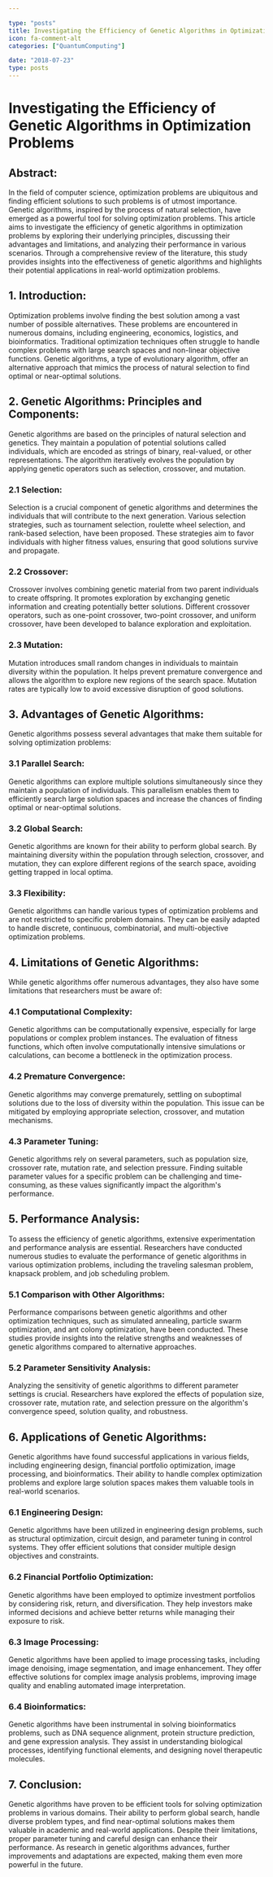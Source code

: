 ```yaml
---

type: "posts"
title: Investigating the Efficiency of Genetic Algorithms in Optimization Problems
icon: fa-comment-alt
categories: ["QuantumComputing"]

date: "2018-07-23"
type: posts
---
```





# Investigating the Efficiency of Genetic Algorithms in Optimization Problems

## Abstract:
In the field of computer science, optimization problems are ubiquitous and finding efficient solutions to such problems is of utmost importance. Genetic algorithms, inspired by the process of natural selection, have emerged as a powerful tool for solving optimization problems. This article aims to investigate the efficiency of genetic algorithms in optimization problems by exploring their underlying principles, discussing their advantages and limitations, and analyzing their performance in various scenarios. Through a comprehensive review of the literature, this study provides insights into the effectiveness of genetic algorithms and highlights their potential applications in real-world optimization problems.

## 1. Introduction:
Optimization problems involve finding the best solution among a vast number of possible alternatives. These problems are encountered in numerous domains, including engineering, economics, logistics, and bioinformatics. Traditional optimization techniques often struggle to handle complex problems with large search spaces and non-linear objective functions. Genetic algorithms, a type of evolutionary algorithm, offer an alternative approach that mimics the process of natural selection to find optimal or near-optimal solutions.

## 2. Genetic Algorithms: Principles and Components:
Genetic algorithms are based on the principles of natural selection and genetics. They maintain a population of potential solutions called individuals, which are encoded as strings of binary, real-valued, or other representations. The algorithm iteratively evolves the population by applying genetic operators such as selection, crossover, and mutation.

### 2.1 Selection:
Selection is a crucial component of genetic algorithms and determines the individuals that will contribute to the next generation. Various selection strategies, such as tournament selection, roulette wheel selection, and rank-based selection, have been proposed. These strategies aim to favor individuals with higher fitness values, ensuring that good solutions survive and propagate.

### 2.2 Crossover:
Crossover involves combining genetic material from two parent individuals to create offspring. It promotes exploration by exchanging genetic information and creating potentially better solutions. Different crossover operators, such as one-point crossover, two-point crossover, and uniform crossover, have been developed to balance exploration and exploitation.

### 2.3 Mutation:
Mutation introduces small random changes in individuals to maintain diversity within the population. It helps prevent premature convergence and allows the algorithm to explore new regions of the search space. Mutation rates are typically low to avoid excessive disruption of good solutions.

## 3. Advantages of Genetic Algorithms:
Genetic algorithms possess several advantages that make them suitable for solving optimization problems:

### 3.1 Parallel Search:
Genetic algorithms can explore multiple solutions simultaneously since they maintain a population of individuals. This parallelism enables them to efficiently search large solution spaces and increase the chances of finding optimal or near-optimal solutions.

### 3.2 Global Search:
Genetic algorithms are known for their ability to perform global search. By maintaining diversity within the population through selection, crossover, and mutation, they can explore different regions of the search space, avoiding getting trapped in local optima.

### 3.3 Flexibility:
Genetic algorithms can handle various types of optimization problems and are not restricted to specific problem domains. They can be easily adapted to handle discrete, continuous, combinatorial, and multi-objective optimization problems.

## 4. Limitations of Genetic Algorithms:
While genetic algorithms offer numerous advantages, they also have some limitations that researchers must be aware of:

### 4.1 Computational Complexity:
Genetic algorithms can be computationally expensive, especially for large populations or complex problem instances. The evaluation of fitness functions, which often involve computationally intensive simulations or calculations, can become a bottleneck in the optimization process.

### 4.2 Premature Convergence:
Genetic algorithms may converge prematurely, settling on suboptimal solutions due to the loss of diversity within the population. This issue can be mitigated by employing appropriate selection, crossover, and mutation mechanisms.

### 4.3 Parameter Tuning:
Genetic algorithms rely on several parameters, such as population size, crossover rate, mutation rate, and selection pressure. Finding suitable parameter values for a specific problem can be challenging and time-consuming, as these values significantly impact the algorithm's performance.

## 5. Performance Analysis:
To assess the efficiency of genetic algorithms, extensive experimentation and performance analysis are essential. Researchers have conducted numerous studies to evaluate the performance of genetic algorithms in various optimization problems, including the traveling salesman problem, knapsack problem, and job scheduling problem.

### 5.1 Comparison with Other Algorithms:
Performance comparisons between genetic algorithms and other optimization techniques, such as simulated annealing, particle swarm optimization, and ant colony optimization, have been conducted. These studies provide insights into the relative strengths and weaknesses of genetic algorithms compared to alternative approaches.

### 5.2 Parameter Sensitivity Analysis:
Analyzing the sensitivity of genetic algorithms to different parameter settings is crucial. Researchers have explored the effects of population size, crossover rate, mutation rate, and selection pressure on the algorithm's convergence speed, solution quality, and robustness.

## 6. Applications of Genetic Algorithms:
Genetic algorithms have found successful applications in various fields, including engineering design, financial portfolio optimization, image processing, and bioinformatics. Their ability to handle complex optimization problems and explore large solution spaces makes them valuable tools in real-world scenarios.

### 6.1 Engineering Design:
Genetic algorithms have been utilized in engineering design problems, such as structural optimization, circuit design, and parameter tuning in control systems. They offer efficient solutions that consider multiple design objectives and constraints.

### 6.2 Financial Portfolio Optimization:
Genetic algorithms have been employed to optimize investment portfolios by considering risk, return, and diversification. They help investors make informed decisions and achieve better returns while managing their exposure to risk.

### 6.3 Image Processing:
Genetic algorithms have been applied to image processing tasks, including image denoising, image segmentation, and image enhancement. They offer effective solutions for complex image analysis problems, improving image quality and enabling automated image interpretation.

### 6.4 Bioinformatics:
Genetic algorithms have been instrumental in solving bioinformatics problems, such as DNA sequence alignment, protein structure prediction, and gene expression analysis. They assist in understanding biological processes, identifying functional elements, and designing novel therapeutic molecules.

## 7. Conclusion:
Genetic algorithms have proven to be efficient tools for solving optimization problems in various domains. Their ability to perform global search, handle diverse problem types, and find near-optimal solutions makes them valuable in academic and real-world applications. Despite their limitations, proper parameter tuning and careful design can enhance their performance. As research in genetic algorithms advances, further improvements and adaptations are expected, making them even more powerful in the future.